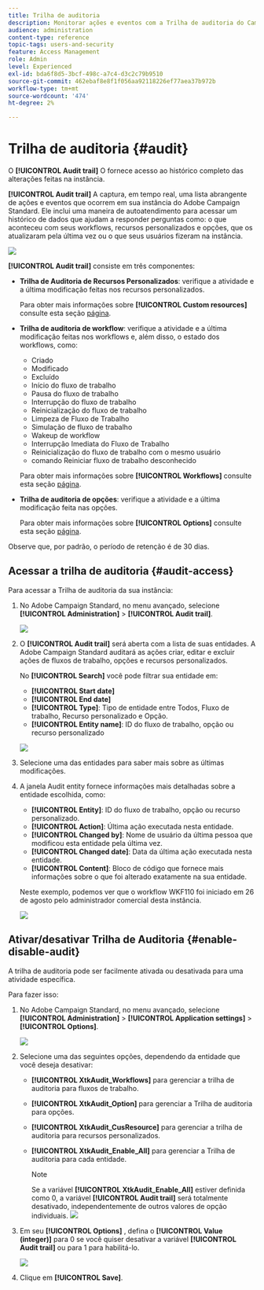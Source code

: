 ```yaml
---
title: Trilha de auditoria
description: Monitorar ações e eventos com a Trilha de auditoria do Campaign
audience: administration
content-type: reference
topic-tags: users-and-security
feature: Access Management
role: Admin
level: Experienced
exl-id: bda6f8d5-3bcf-498c-a7c4-d3c2c79b9510
source-git-commit: 462ebaf8e8f1f056aa92118226ef77aea37b972b
workflow-type: tm+mt
source-wordcount: '474'
ht-degree: 2%

---
```


# Trilha de auditoria {#audit}

O **[!UICONTROL Audit trail]** O fornece acesso ao histórico completo das alterações feitas na instância.

**[!UICONTROL Audit trail]** A captura, em tempo real, uma lista abrangente de ações e eventos que ocorrem em sua instância do Adobe Campaign Standard. Ele inclui uma maneira de autoatendimento para acessar um histórico de dados que ajudam a responder perguntas como: o que aconteceu com seus workflows, recursos personalizados e opções, que os atualizaram pela última vez ou o que seus usuários fizeram na instância.

![](assets/audit-trail.png)

**[!UICONTROL Audit trail]** consiste em três componentes:

* **Trilha de Auditoria de Recursos Personalizados**: verifique a atividade e a última modificação feitas nos recursos personalizados.

   Para obter mais informações sobre **[!UICONTROL Custom resources]** consulte esta seção [página](../../developing/using/key-steps-to-add-a-resource.md).

* **Trilha de auditoria de workflow**: verifique a atividade e a última modificação feitas nos workflows e, além disso, o estado dos workflows, como:

   * Criado
   * Modificado
   * Excluído
   * Início do fluxo de trabalho
   * Pausa do fluxo de trabalho
   * Interrupção do fluxo de trabalho
   * Reinicialização do fluxo de trabalho
   * Limpeza de Fluxo de Trabalho
   * Simulação de fluxo de trabalho
   * Wakeup de workflow
   * Interrupção Imediata do Fluxo de Trabalho
   * Reinicialização do fluxo de trabalho com o mesmo usuário
   * comando Reiniciar fluxo de trabalho desconhecido

   Para obter mais informações sobre **[!UICONTROL Workflows]** consulte esta seção [página](../../automating/using/get-started-workflows.md).

* **Trilha de auditoria de opções**: verifique a atividade e a última modificação feita nas opções.

   Para obter mais informações sobre **[!UICONTROL Options]** consulte esta seção [página](../../administration/using/about-campaign-standard-settings.md).

Observe que, por padrão, o período de retenção é de 30 dias.

## Acessar a trilha de auditoria {#audit-access}

Para acessar a Trilha de auditoria da sua instância:

1. No Adobe Campaign Standard, no menu avançado, selecione **[!UICONTROL Administration]** > **[!UICONTROL Audit trail]**.

   ![](assets/audit-trail.png)

1. O **[!UICONTROL Audit trail]** será aberta com a lista de suas entidades. A Adobe Campaign Standard auditará as ações criar, editar e excluir ações de fluxos de trabalho, opções e recursos personalizados.

   No **[!UICONTROL Search]** você pode filtrar sua entidade em:

   * **[!UICONTROL Start date]**
   * **[!UICONTROL End date]**
   * **[!UICONTROL Type]**: Tipo de entidade entre Todos, Fluxo de trabalho, Recurso personalizado e Opção.
   * **[!UICONTROL Entity name]**: ID do fluxo de trabalho, opção ou recurso personalizado

   ![](assets/audit-trail_2.png)

1. Selecione uma das entidades para saber mais sobre as últimas modificações.

1. A janela Audit entity fornece informações mais detalhadas sobre a entidade escolhida, como:

   * **[!UICONTROL Entity]**: ID do fluxo de trabalho, opção ou recurso personalizado.
   * **[!UICONTROL Action]**: Última ação executada nesta entidade.
   * **[!UICONTROL Changed by]**: Nome de usuário da última pessoa que modificou esta entidade pela última vez.
   * **[!UICONTROL Changed date]**: Data da última ação executada nesta entidade.
   * **[!UICONTROL Content]**: Bloco de código que fornece mais informações sobre o que foi alterado exatamente na sua entidade.

   Neste exemplo, podemos ver que o workflow WKF110 foi iniciado em 26 de agosto pelo administrador comercial desta instância.

   ![](assets/audit-trail_3.png)

## Ativar/desativar Trilha de Auditoria {#enable-disable-audit}

A trilha de auditoria pode ser facilmente ativada ou desativada para uma atividade específica.

Para fazer isso:

1. No Adobe Campaign Standard, no menu avançado, selecione **[!UICONTROL Administration]** > **[!UICONTROL Application settings]** > **[!UICONTROL Options]**.

   ![](assets/audit-trail_4.png)

1. Selecione uma das seguintes opções, dependendo da entidade que você deseja desativar:

   * **[!UICONTROL XtkAudit_Workflows]** para gerenciar a trilha de auditoria para fluxos de trabalho.
   * **[!UICONTROL XtkAudit_Option]** para gerenciar a Trilha de auditoria para opções.
   * **[!UICONTROL XtkAudit_CusResource]** para gerenciar a trilha de auditoria para recursos personalizados.
   * **[!UICONTROL XtkAudit_Enable_All]** para gerenciar a Trilha de auditoria para cada entidade.

      >[!NOTE]
      >
      >Se a variável **[!UICONTROL XtkAudit_Enable_All]** estiver definida como 0, a variável **[!UICONTROL Audit trail]** será totalmente desativado, independentemente de outros valores de opção individuais.
   ![](assets/audit-trail_5.png)

1. Em seu **[!UICONTROL Options]** , defina o **[!UICONTROL Value (integer)]** para 0 se você quiser desativar a variável **[!UICONTROL Audit trail]** ou para 1 para habilitá-lo.

   ![](assets/audit-trail_6.png)

1. Clique em **[!UICONTROL Save]**.
